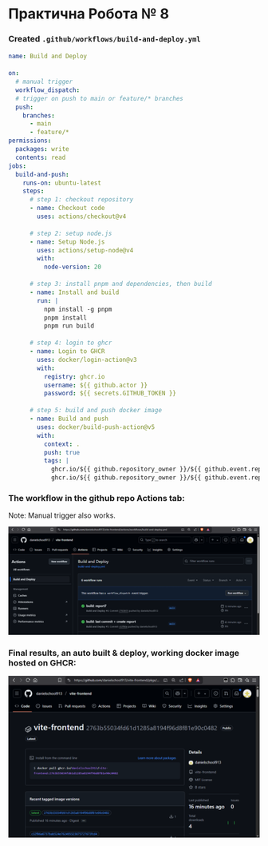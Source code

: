 # Практична Робота № 8

### Created `.github/workflows/build-and-deploy.yml`

```yaml
name: Build and Deploy

on:
  # manual trigger
  workflow_dispatch:
  # trigger on push to main or feature/* branches
  push:
    branches:
      - main
      - feature/*
permissions:
  packages: write
  contents: read
jobs:
  build-and-push:
    runs-on: ubuntu-latest
    steps:
      # step 1: checkout repository
      - name: Checkout code
        uses: actions/checkout@v4

      # step 2: setup node.js
      - name: Setup Node.js
        uses: actions/setup-node@v4
        with:
          node-version: 20

      # step 3: install pnpm and dependencies, then build
      - name: Install and build
        run: |
          npm install -g pnpm
          pnpm install
          pnpm run build

      # step 4: login to ghcr
      - name: Login to GHCR
        uses: docker/login-action@v3
        with:
          registry: ghcr.io
          username: ${{ github.actor }}
          password: ${{ secrets.GITHUB_TOKEN }}

      # step 5: build and push docker image
      - name: Build and push
        uses: docker/build-push-action@v5
        with:
          context: .
          push: true
          tags: |
            ghcr.io/${{ github.repository_owner }}/${{ github.event.repository.name }}:latest
            ghcr.io/${{ github.repository_owner }}/${{ github.event.repository.name }}:${{ github.sha }}
```

### The workflow in the github repo Actions tab:

Note: Manual trigger also works.

![img_13.png](img_13.png)

### Final results, an auto built & deploy, working docker image hosted on GHCR:

![img_14.png](img_14.png)

